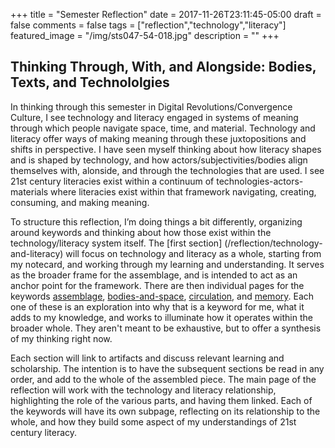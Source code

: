 +++
title = "Semester Reflection"
date = 2017-11-26T23:11:45-05:00
draft = false
comments = false
tags = ["reflection","technology","literacy"]
featured_image = "/img/sts047-54-018.jpg"
description = ""
+++
## Thinking Through, With, and Alongside: Bodies, Texts, and Technololgies

In thinking through this semester in Digital Revolutions/Convergence Culture, I see technology and literacy engaged in systems of meaning through which people navigate space, time, and material. Technology and literacy offer ways of making meaning through these juxtopositions and shifts in perspective. I have seen myself thinking about how literacy shapes and is shaped by technology, and how actors/subjectivities/bodies align themselves with, alonside, and through the technologies that are used. I see 21st century literacies exist within a continuum of technologies-actors-materials where literacies exist within that framework navigating, creating, consuming, and making meaning.

To structure this reflection, I’m doing things a bit differently, organizing around keywords and thinking about how those exist within the technology/literacy system itself. The [first section] (/reflection/technology-and-literacy) will focus on technology and literacy as a whole, starting from my notecard, and working through my learning and understanding. It serves as the broader frame for the assemblage, and is intended to act as an anchor point for the framework. There are then individual pages for the keywords [assemblage](/reflection/assemblage/), [bodies-and-space](/reflection/bodies-and-space), [circulation](/reflection/circulation/), and [memory](/reflection/memory). Each one of these is an exploration into why that is a keyword for me, what it adds to my knowledge, and works to illuminate how it operates within the broader whole. They aren't meant to be exhaustive, but to offer a synthesis of my thinking right now.

Each section will link to artifacts and discuss relevant learning and scholarship. The intention is to have the subsequent sections be read in any order, and add to the whole of the assembled piece. The main page of the reflection will work with the technology and literacy relationship, highlighting the role of the various parts, and having them linked. Each of the keywords will have its own subpage, reflecting on its relationship to the whole, and how they build some aspect of my understandings of 21st century literacy.
